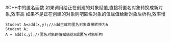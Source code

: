 #C++中的匿名函数
如果调用给正在创建的对象赋值,直接将匿名对象转换成新对象,效率高
如果不是正在创建的对象则吧匿名对象的值赋值给新对象后析构,效率慢

	Student A=add(x,y);//add生成的匿名对象直接转换为A
	Student A;
	A = add(x,y);//匿名对象的值赋值给A后匿名对象析构

	

     
 